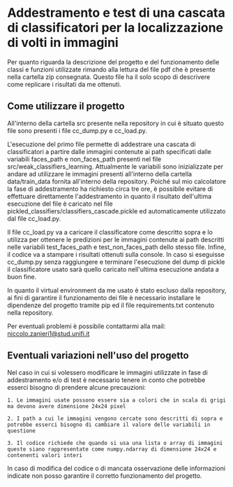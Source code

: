 # Addestramento e test di una cascata di classificatori per la localizzazione di volti in immagini

Per quanto riguarda la descrizione del progetto e del funzionamento delle classi e funzioni utilizzate rimando alla lettura del file pdf che è presente nella cartella zip consegnata.
Questo file ha il solo scopo di descrivere come replicare i risultati da me ottenuti.

## Come utilizzare il progetto

All'interno della cartella src presente nella repository in cui è situato questo file sono presenti i file cc_dump.py e cc_load.py.

L'esecuzione del primo file permette di addestrare una cascata di classificatori a partire dalle immagini contenute ai path specificati dalle variabili faces_path e non_faces_path presenti nel file 
src/weak_classifiers_learning.
Attualmente le variabili sono inizializzate per andare ad utilizzare le immagini presenti all'interno della cartella data/train_data fornita all'interno della repository.
Poiché sul mio calcolatore la fase di addestramento ha richiesto circa tre ore, è possibile evitare di effettuare direttamente l'addestramento in quanto il risultato dell'ultima esecuzione del file è caricato nel file pickled_classifiers/classifiers_cascade.pickle ed automaticamente utilizzato dal file cc_load.py.

Il file cc_load.py va a caricare il classificatore come descritto sopra e lo utilizza per ottenere le predizioni per le immagini contenute ai path descritti nelle variabili test_faces_path e test_non_faces_path dello stesso file. Infine, il codice va a stampare i risultati ottenuti sulla console.
In caso si eseguisse cc_dump.py senza raggiungere e terminare l'esecuzione del dump di pickle il classificatore usato sarà quello caricato nell'ultima esecuzione andata a buon fine.

In quanto il virtual environment da me usato è stato escluso dalla repository, ai fini di garantire il funzionamento dei file è necessario installare le dipendenze del progetto tramite pip ed il file requirements.txt contenuto nella repository.

Per eventuali problemi è possibile contattarmi alla mail: niccolo.zanieri1@stud.unifi.it

## Eventuali variazioni nell'uso del progetto

Nel caso in cui si volessero modificare le immagini utilizzate in fase di addestramento e/o di test è necessario tenere in conto che potrebbe esserci bisogno di prendere alcune precauzioni:

    1. Le immagini usate possono essere sia a colori che in scala di grigi ma devono avere dimensione 24x24 pixel
    
    2. I path a cui le immagini vengono cercate sono descritti di sopra e potrebbe esserci bisogno di cambiare il valore delle variabili in questione
    
    3. Il codice richiede che quando si usa una lista o array di immagini queste siano rappresentate come numpy.ndarray di dimensione 24x24 e contenenti valori interi
    
In caso di modifica del codice o di mancata osservazione delle informazioni indicate non posso garantire il corretto funzionamento del progetto.



